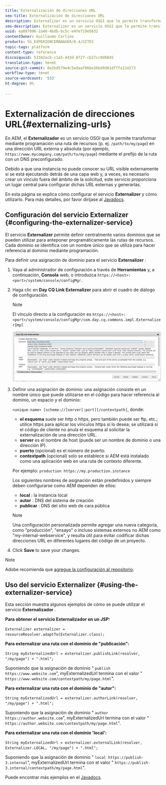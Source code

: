 ```yaml
---
title: Externalización de direcciones URL
seo-title: Externalización de direcciones URL
description: Externalizer es un servicio OSGI que le permite transformar mediante programación una ruta de recursos en una dirección URL externa y absoluta
seo-description: Externalizer es un servicio OSGI que le permite transformar mediante programación una ruta de recursos en una dirección URL externa y absoluta
uuid: ea887096-1a48-4bdb-bc5c-e4fe719e5632
contentOwner: Guillaume Carlino
products: SG_EXPERIENCEMANAGER/6.4/SITES
topic-tags: platform
content-type: reference
discoiquuid: 53342acb-c1a5-443d-8727-cb27cc9d6845
translation-type: tm+mt
source-git-commit: 8e2bd579e4c5edaaf86be36bd9d81dfffa13a573
workflow-type: tm+mt
source-wordcount: '533'
ht-degree: 0%

---
```



# Externalización de direcciones URL{#externalizing-urls}

En AEM, el **Externalizador** es un servicio OSGI que le permite transformar mediante programación una ruta de recursos (p. ej. `/path/to/my/page`) en una dirección URL externa y absoluta (por ejemplo, `https://www.mycompany.com/path/to/my/page`) mediante el prefijo de la ruta con un DNS preconfigurado.

Debido a que una instancia no puede conocer su URL visible externamente si se está ejecutando detrás de una capa web y, a veces, es necesario crear un vínculo fuera del ámbito de la solicitud, este servicio proporciona un lugar central para configurar dichas URL externas y generarlas.

En esta página se explica cómo configurar el servicio **Externalizer** y cómo utilizarlo. Para más detalles, por favor diríjase al [Javadocs](https://helpx.adobe.com/experience-manager/6-4/sites/developing/using/reference-materials/javadoc/com/day/cq/commons/Externalizer.html).

## Configuración del servicio Externalizer {#configuring-the-externalizer-service}

El servicio **Externalizer** permite definir centralmente varios dominios que se pueden utilizar para anteponer programáticamente las rutas de recursos. Cada dominio se identifica con un nombre único que se utiliza para hacer referencia al dominio mediante programación.

Para definir una asignación de dominio para el servicio **Externalizer** :

1. Vaya al administrador de configuración a través de **Herramientas** y, a continuación, **Consola** web, o introduzca `https://<host>:<port>/system/console/configMgr.`
1. Haga clic en **Day CQ Link Externalizer** para abrir el cuadro de diálogo de configuración.

   >[!NOTE]
   >
   >El vínculo directo a la configuración es `https://<host>:<port>/system/console/configMgr/com.day.cq.commons.impl.ExternalizerImpl`

   ![chlimage_1-44](assets/chlimage_1-44.png)

1. Definir una asignación de dominio: una asignación consiste en un nombre único que puede utilizarse en el código para hacer referencia al dominio, un espacio y el dominio:

   `<unique-name> [scheme://]server[:port][/contextpath]`, donde:

   * **el esquema** suele ser http o https, pero también puede ser ftp, etc.; utilice https para aplicar los vínculos https si lo desea; se utilizará si el código de cliente no anula el esquema al solicitar la externalización de una dirección URL.
   * **server** es el nombre de host (puede ser un nombre de dominio o una dirección IP).
   * **puerto** (opcional) es el número de puerto.
   * **contextpath** (opcional) solo se establece si AEM está instalado como una aplicación web en una ruta de contexto diferente.

   Por ejemplo: `production https://my.production.instance`

   Los siguientes nombres de asignación están predefinidos y siempre deben configurarse como AEM dependen de ellos:

   * **local** : la instancia local
   * **autor** : DNS del sistema de creación
   * **publicar** : DNS del sitio web de cara pública

   >[!NOTE]
   >
   >Una configuración personalizada permite agregar una nueva categoría, como &quot;producción&quot;, &quot;ensayo&quot; o incluso sistemas externos no AEM como &quot;my-internal-webservice&quot;, y resulta útil para evitar codificar dichas direcciones URL en diferentes lugares del código de un proyecto.

1. Click **Save** to save your changes.

>[!NOTE]
>
>Adobe recomienda que [agregue la configuración al repositorio](/help/sites-deploying/configuring-osgi.md#adding-a-new-configuration-to-the-repository).

## Uso del servicio Externalizer {#using-the-externalizer-service}

Esta sección muestra algunos ejemplos de cómo se puede utilizar el servicio **Externalizador** .

**Para obtener el servicio Externalizador en un JSP:**

`Externalizer externalizer = resourceResolver.adaptTo(Externalizer.class);`

**Para externalizar una ruta con el dominio de &quot;publicación&quot;:**

`String myExternalizedUrl = externalizer.publishLink(resolver, "/my/page") + ".html";`

Suponiendo que la asignación de dominio &quot; `publish https://www.website.com`&quot;, myExternalizedUrl termina con el valor &quot; `https://www.website.com/contextpath/my/page.html`&quot;.

**Para externalizar una ruta con el dominio de &quot;autor&quot;:**

`String myExternalizedUrl = externalizer.authorLink(resolver, "/my/page") + ".html";`

Suponiendo que la asignación de dominio &quot; `author https://author.website.com`&quot;, myExternalizedUrl termina con el valor &quot; `https://author.website.com/contextpath/my/page.html`&quot;.

**Para externalizar una ruta con el dominio &#39;local&#39;:**

`String myExternalizedUrl = externalizer.externalLink(resolver, Externalizer.LOCAL, "/my/page") + ".html";`

Suponiendo que la asignación de dominio &quot; `local https://publish-3.internal`&quot;, myExternalizedUrl termina con el valor &quot; `https://publish-3.internal/contextpath/my/page.html`&quot;.

Puede encontrar más ejemplos en el [Javadocs](https://helpx.adobe.com/experience-manager/6-4/sites/developing/using/reference-materials/javadoc/com/day/cq/commons/Externalizer.html).
